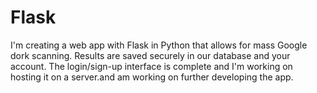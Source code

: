 # Flask
I'm creating a web app with Flask in Python that allows for mass Google dork scanning. Results are saved securely in our database and your account. The login/sign-up interface is complete and I'm working on hosting it on a server.and am working on further developing the app.
